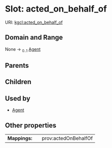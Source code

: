 
# Slot: acted_on_behalf_of




URI: [kgcl:acted_on_behalf_of](http://w3id.org/kgcl/acted_on_behalf_of)


## Domain and Range

None &#8594;  <sub>0..1</sub> [Agent](Agent.md)

## Parents


## Children


## Used by

 * [Agent](Agent.md)

## Other properties

|  |  |  |
| --- | --- | --- |
| **Mappings:** | | prov:actedOnBehalfOf |

